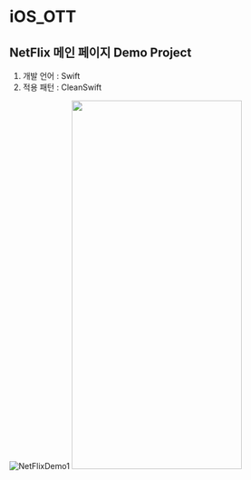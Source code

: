 # iOS_OTT

## NetFlix 메인 페이지 Demo Project  

1. 개발 언어 : Swift 
2. 적용 패턴 : CleanSwift

![NetFlixDemo1](https://user-images.githubusercontent.com/69079698/230751825-a533e8c3-5b01-487b-b3b3-7c6f4e5638f7.jpeg)
<img src="https://user-images.githubusercontent.com/69079698/230751825-a533e8c3-5b01-487b-b3b3-7c6f4e5638f7.jpeg"  width="300" height="649.998">



